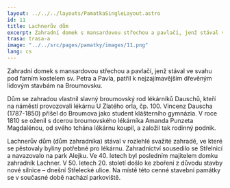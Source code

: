 ```yaml
---
layout: ../../../layouts/PamatkaSingleLayout.astro
id: 11
title: Lachnerův dům
excerpt: Zahradní domek s mansardovou střechou a pavlačí, jenž stával ve svahu pod farním kostelem sv. Petra a Pavla, patřil k nejzajímavějším dřevěným lidovým stavbám na Broumovsku.
trasa: trasa-a
image: "../../src/pages/pamatky/images/11.png"
lang: cs
---
```


Zahradní domek s mansardovou střechou a pavlačí, jenž stával ve svahu pod farním kostelem sv. Petra a Pavla, patřil k nejzajímavějším dřevěným lidovým stavbám na Broumovsku.

Dům se zahradou vlastnil slavný broumovský rod lékárníků Dauschů, kteří na náměstí provozovali lékárnu U Zlatého orla, čp. 100. Vincenz Dauscha (1787-1850) přišel do Broumova jako student klášterního gymnázia. V roce 1810 se oženil s dcerou broumovského lékárníka Amanda Punzeta Magdalénou, od svého tchána lékárnu koupil, a založil tak rodinný podnik.

Lachnerův dům (dům zahradníka) stával v rozlehlé svažité zahradě, ve které se pěstovaly byliny potřebné pro lékárnu. Zahradnictví sousedilo se Střelnicí a navazovalo na park Alejku. Ve 40. letech byl posledním majitelem domku zahradník Lachner. V 50. letech 20. století došlo ke zboření z důvodu stavby nové silnice – dnešní Střelecké ulice. Na místě této cenné stavební památky se v současné době nachází parkoviště.

